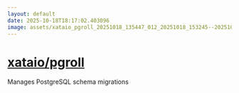 ```yaml
---
layout: default
date: 2025-10-18T18:17:02.403096
image: assets/xataio_pgroll_20251018_135447_012_20251018_153245--20251018T173245240--cropped.png
---
```


# [xataio/pgroll](https://github.com/xataio/pgroll/)

Manages PostgreSQL schema migrations
